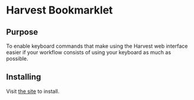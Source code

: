 Harvest Bookmarklet
=

Purpose
-

To enable keyboard commands that make using the Harvest web interface easier if your workflow consists of using your keyboard as much as possible.

Installing
-

Visit [the site](http://shaneriley.com/harvest_bookmarklet) to install.
